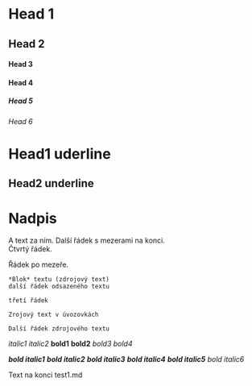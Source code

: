 # Head 1
## Head 2
#### Head 3
#### Head 4
##### Head 5
###### Head 6

Head1 uderline
=============

Head2 underline
---------------

# Nadpis
A text za ním.
Další řádek s mezerami na konci.   
Čtvrtý řádek.


Řádek po mezeře.

    *Blok* textu (zdrojový text)
    další řádek odsazeného textu

    třetí řádek

```
Zrojový text v úvozovkách

Další řádek zdrojového textu
```

*italic1* _italic2_ **bold1** __bold2__ _*bold3*_ *_bold4_*

***bold italic1*** ___bold italic2___ __*bold italic3*__ **_bold italic4_** *__bold italic5__* _*_bold italic6_*_

Text na konci test1.md
